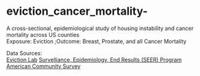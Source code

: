 # eviction_cancer_mortality-
A cross-sectional, epidemiological study of housing instability and cancer mortality across US counties  
Exposure: Eviction 
;Outcome: Breast, Prostate, and all Cancer Mortality 

  Data Sources:  
[Eviction Lab](https://evictionlab.org/) 
[Survelliance, Epidemiology, End Results (SEER) Program](https://seer.cancer.gov/) 
[American Community Survey](https://www.census.gov/programs-surveys/acs)
